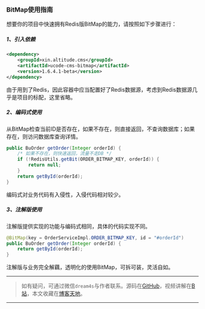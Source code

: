 ### BitMap使用指南
想要你的项目中快速拥有Redis版BitMap的能力，请按照如下步骤进行：

##### 1、引入依赖
```xml
<dependency>
    <groupId>xin.altitude.cms</groupId>
    <artifactId>ucode-cms-bitmap</artifactId>
    <version>1.6.4.1-beta</version>
</dependency>
```
由于用到了Redis，因此容器中应当配置好了Redis数据源，考虑到Redis数据源几乎是项目的标配，这里省略。

##### 2、编码式使用
从BitMap检查当前ID是否存在，如果不存在，则直接返回，不查询数据库；如果存在，则访问数据库查询详情。
```java
public BuOrder getOrder(Integer orderId) {
    /* 如果不存在，则快速返回，流量不走DB */
    if (!RedisUtils.getBit(ORDER_BITMAP_KEY, orderId)) {
        return null;
    }
    return getById(orderId);
}
```
编码式对业务代码有入侵性，入侵代码相对较少。

##### 3、注解版使用
注解版提供实现的功能与编码式相同，具体的代码实现不同。
```java
@BitMap(key = OrderServiceImpl.ORDER_BITMAP_KEY, id = "#orderId")
public BuOrder getOrder(Integer orderId) {
    return getById(orderId);
}
```
注解版与业务完全解藕，透明化的使用BitMap，可拆可装，灵活自如。


---
> 如有疑问，可通过微信`dream4s`与作者联系。源码在[GitHub](https://gitee.com/decsa)，视频讲解在[B站](https://space.bilibili.com/1936685014)，本文收藏在[博客天地](http://www.altitude.xin)。
---
